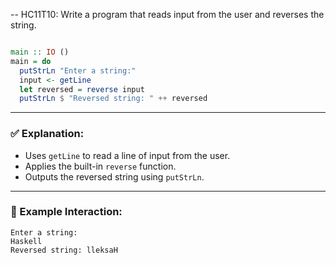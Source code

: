 -- HC11T10: Write a program that reads input from the user and reverses the string.
```haskell

main :: IO ()
main = do
  putStrLn "Enter a string:"
  input <- getLine
  let reversed = reverse input
  putStrLn $ "Reversed string: " ++ reversed
```

---

### ✅ Explanation:

* Uses `getLine` to read a line of input from the user.
* Applies the built-in `reverse` function.
* Outputs the reversed string using `putStrLn`.

---

### 🧪 Example Interaction:

```
Enter a string:
Haskell
Reversed string: lleksaH
```
